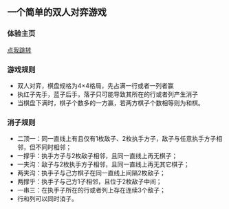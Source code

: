 ## 一个简单的双人对弈游戏

### 体验主页 
[点我跳转](https://hrwangcn.gitee.io/dkone/dkone.html)

### 游戏规则
+ 双人对弈，棋盘规格为4×4格局，先占满一行或者一列者赢
+ 执红子先手，蓝子后手，落子只可能导致其所在的行或者列产生消子
+ 当棋盘下满时，棋子个数多的一方赢，若两方棋子个数相等则为和棋。


### 消子规则 
+ 二顶一：同一直线上有且仅有1枚敌子、2枚执手方子，敌子与任意执手方子相邻，但不同时相邻；
+ 一撑乎：执手方子与2枚敌子相邻，且同一直线上再无棋子；
+ 一夹沟：敌子与2枚执手方子相邻，且同一直线上再无其它棋子；
+ 两夹沟：执手子与己方棋子在同一直线上间隔2枚敌子；
+ 两撑乎：执手子与己方1子相邻，且位于2枚敌子中间；
+ 一串三：在执手子所在的行或者列上存在连续3个敌子；
+ 行和列可以同时消子。

